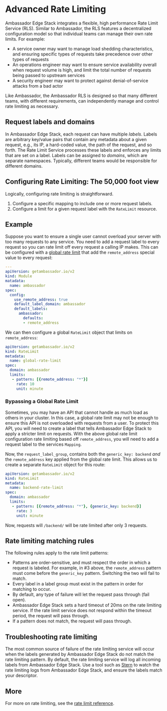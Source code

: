 # Advanced Rate Limiting

Ambassador Edge Stack integrates a flexible, high performance Rate Limit Service (RLS). Similar to Ambassador, the RLS features a decentralized configuration model so that individual teams can manage their own rate limits. For example:

* A service owner may want to manage load shedding characteristics, and ensuring specific types of requests take precedence over other types of requests
* An operations engineer may want to ensure service availability overall when request volume is high, and limit the total number of requests being passed to upstream services
* A security engineer may want to protect against denial-of-service attacks from a bad actor

Like Ambassador, the Ambassador RLS is designed so that many different teams, with different requirements, can independently manage and control rate limiting as necessary.

## Request labels and domains

In Ambassador Edge Stack, each request can have multiple *labels*. Labels are arbitrary key/value pairs that contain any metadata about a given request, e.g., its IP, a hard-coded value, the path of the request, and so forth. The Rate Limit Service processes these labels and enforces any limits that are set on a label. Labels can be assigned to *domains*, which are separate namespaces. Typically, different teams would be responsible for different domains.

## Configuring Rate Limiting: The 50,000 foot view

Logically, configuring rate limiting is straightforward.

1. Configure a specific mapping to include one or more request labels.
2. Configure a limit for a given request label with the `RateLimit` resource.

## Example 

Suppose you want to ensure a single user cannot overload your server with too many requests to any service. You need to add a request label to every request so you can rate limit off every request a calling IP makes. This can be configured with a [global rate limit](/reference/rate-limits#global-rate-limiting) that add the `remote_address` special value to every request:

```yaml
---
apiVersion: getambassador.io/v2
kind: Module
matadata:
  name: ambassador
spec:
  config:
    use_remote_address: true
    default_label_domain: ambassador
    default_labels:
      ambassador:
        defaults:
        - remote_address
```

We can then configure a global `RateLimit` object that limits on `remote_address`:

```yaml
apiVersion: getambassador.io/v2
kind: RateLimit
metadata:
  name: global-rate-limit
spec:
  domain: ambassador
  limits:
   - pattern: [{remote_address: "*"}]
     rate: 10
     unit: minute
```

### Bypassing a Global Rate Limit

Sometimes, you may have an API that cannot handle as much load as others in your cluster. In this case, a global rate limit may not be enough to ensure this API is not overloaded with requests from a user. To protect this API, you will need to create a label that tells Ambassador Edge Stack to apply a stricter limit on requests. With the above global rate limit configuration rate limiting based off `remote_address`, you will need to add a request label to the services `Mapping`.

Now, the `request_label_group`, contains both the `generic_key: backend` *and* the `remote_address` key applied from the global rate limit. This allows us to create a separate `RateLimit` object for this route:

```yaml
apiVersion: getambassador.io/v2
kind: RateLimit
metadata:
  name: backend-rate-limit
spec:
  domain: ambassador
  limits:
   - pattern: [{remote_address: "*"}, {generic_key: backend}]
     rate: 3
     unit: minute
```

Now, requests will `/backend/` will be rate limited after only 3 requests.

## Rate limiting matching rules

The following rules apply to the rate limit patterns:

* Patterns are order-sensitive, and must respect the order in which a request is labeled. For example, in #3 above, the `remote_address` pattern must come before the `generic_key` pattern. Switching the two will fail to match.
* Every label in a label group must exist in the pattern in order for matching to occur.
* By default, any type of failure will let the request pass through (fail open).
* Ambassador Edge Stack sets a hard timeout of 20ms on the rate limiting service. If the rate limit service does not respond within the timeout period, the request will pass through.
* If a pattern does not match, the request will pass through.

## Troubleshooting rate limiting

The most common source of failure of the rate limiting service will occur when the labels generated by Ambassador Edge Stack do not match the rate limiting pattern. By default, the rate limiting service will log all incoming labels from Ambassador Edge Stack. Use a tool such as [Stern](https://github.com/wercker/stern) to watch the rate limiting logs from Ambassador Edge Stack, and ensure the labels match your descriptor.

## More

For more on rate limiting, see the [rate limit reference](/reference/rate-limits).
